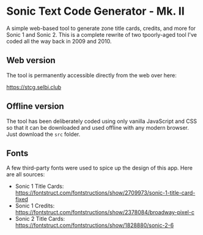 # Sonic Text Code Generator - Mk. II
A simple web-based tool to generate zone title cards, credits, and more for Sonic 1 and Sonic 2. This is a complete rewrite of two tpoorly-aged tool I've coded all the way back in 2009 and 2010.

## Web version
The tool is permanently accessible directly from the web over here:

https://stcg.selbi.club

## Offline version
The tool has been deliberately coded using only vanilla JavaScript and CSS so that it can be downloaded and used offline with any modern browser. Just download the `src` folder.

## Fonts
A few third-party fonts were used to spice up the design of this app. Here are all sources:

* Sonic 1 Title Cards: https://fontstruct.com/fontstructions/show/2709973/sonic-1-title-card-fixed
* Sonic 1 Credits: https://fontstruct.com/fontstructions/show/2378084/broadway-pixel-c
* Sonic 2 Title Cards: https://fontstruct.com/fontstructions/show/1828880/sonic-2-6
